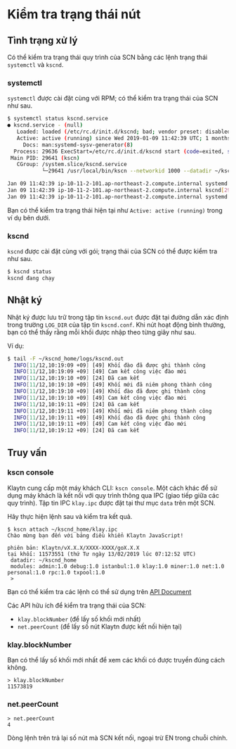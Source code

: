 # Kiểm tra trạng thái nút <a id="checking-node-status"></a>

## Tình trạng xử lý <a id="process-status"></a>

Có thể kiểm tra trạng thái quy trình của SCN bằng các lệnh trạng thái `systemctl` và `kscnd`.

### systemctl <a id="systemctl"></a>

`systemctl` được cài đặt cùng với RPM; có thể kiểm tra trạng thái của SCN như sau.

```bash
$ systemctl status kscnd.service
● kscnd.service - (null)
   Loaded: loaded (/etc/rc.d/init.d/kscnd; bad; vendor preset: disabled)
   Active: active (running) since Wed 2019-01-09 11:42:39 UTC; 1 months 4 days ago
     Docs: man:systemd-sysv-generator(8)
  Process: 29636 ExecStart=/etc/rc.d/init.d/kscnd start (code=exited, status=0/SUCCESS)
 Main PID: 29641 (kscn)
   CGroup: /system.slice/kscnd.service
           └─29641 /usr/local/bin/kscn --networkid 1000 --datadir ~/kscnd_home --port 32323 --srvtype fasthttp --metrics --prometheus --verbosity 3 --txpool.global...

Jan 09 11:42:39 ip-10-11-2-101.ap-northeast-2.compute.internal systemd[1]: Starting (null)...
Jan 09 11:42:39 ip-10-11-2-101.ap-northeast-2.compute.internal kscnd[29636]: Starting kscnd: [  OK  ]
Jan 09 11:42:39 ip-10-11-2-101.ap-northeast-2.compute.internal systemd[1]: Started (null).
```

Bạn có thể kiểm tra trạng thái hiện tại như `Active: active (running)` trong ví dụ bên dưới.

### kscnd <a id="kscnd"></a>

`kscnd` được cài đặt cùng với gói; trạng thái của SCN có thể được kiểm tra như sau.

```bash
$ kscnd status
kscnd đang chạy
```

## Nhật ký <a id="logs"></a>

Nhật ký được lưu trữ trong tập tin `kscnd.out` được đặt tại đường dẫn xác định trong trường `LOG_DIR` của tập tin `kscnd.conf`. Khi nút hoạt động bình thường, bạn có thể thấy rằng mỗi khối được nhập theo từng giây như sau.

Ví dụ:

```bash
$ tail -F ~/kscnd_home/logs/kscnd.out
  INFO[11/12,10:19:09 +09] [49] Khối đào đã được ghi thành công            num=11 hash=03da06…f194b0 txs=0
  INFO[11/12,10:19:09 +09] [49] Cam kết công việc đào mới                    number=12 txs=0 elapsed=236.972µs
  INFO[11/12,10:19:10 +09] [24] Đã cam kết                                 number=12 hash=470aca…be4fdf address=0xf8690562c0839C44B17AF421F7AaaA9F12dCc62b
  INFO[11/12,10:19:10 +09] [49] Khối mới đã niêm phong thành công             number=12 hash=470aca…be4fdf
  INFO[11/12,10:19:10 +09] [49] Khối đào đã được ghi thành công            num=12 hash=470aca…be4fdf txs=0
  INFO[11/12,10:19:10 +09] [49] Cam kết công việc đào mới                    number=13 txs=0 elapsed=198.221µs
  INFO[11/12,10:19:11 +09] [24] Đã cam kết                                 number=13 hash=95e4a3…14e50f address=0xf8690562c0839C44B17AF421F7AaaA9F12dCc62b
  INFO[11/12,10:19:11 +09] [49] Khối mới đã niêm phong thành công             number=13 hash=95e4a3…14e50f
  INFO[11/12,10:19:11 +09] [49] Khối đào đã được ghi thành công            num=13 hash=95e4a3…14e50f txs=0
  INFO[11/12,10:19:11 +09] [49] Cam kết công việc đào mới                    number=14 txs=0 elapsed=220.004µs
  INFO[11/12,10:19:12 +09] [24] Đã cam kết                                 number=14 hash=dcd2bc…b2aec0 address=0xf8690562c0839C44B17AF421F7AaaA9F12dCc62b
```

## Truy vấn <a id="queries"></a>

### kscn console <a id="kscn-console"></a>

Klaytn cung cấp một máy khách CLI: `kscn console`. Một cách khác để sử dụng máy khách là kết nối với quy trình thông qua IPC (giao tiếp giữa các quy trình). Tập tin IPC `klay.ipc` được đặt tại thư mục `data` trên một SCN.

Hãy thực hiện lệnh sau và kiểm tra kết quả.

```text
$ kscn attach ~/kscnd_home/klay.ipc
Chào mừng bạn đến với bảng điều khiển Klaytn JavaScript!

phiên bản: Klaytn/vX.X.X/XXXX-XXXX/goX.X.X
tại khối: 11573551 (thứ Tư ngày 13/02/2019 lúc 07:12:52 UTC)
 datadir: ~/kscnd_home
 modules: admin:1.0 debug:1.0 istanbul:1.0 klay:1.0 miner:1.0 net:1.0 personal:1.0 rpc:1.0 txpool:1.0
 >
```

Bạn có thể kiểm tra các lệnh có thể sử dụng trên [API Document](../../../../../dapp/json-rpc/README.md)

Các API hữu ích để kiểm tra trạng thái của SCN:

* `klay.blockNumber` (để lấy số khối mới nhất)
* `net.peerCount` (để lấy số nút Klaytn được kết nối hiện tại)

### klay.blockNumber <a id="klay-blocknumber"></a>

Bạn có thể lấy số khối mới nhất để xem các khối có được truyền đúng cách không.

```text
> klay.blockNumber
11573819
```

### net.peerCount <a id="net-peercount"></a>

```text
> net.peerCount
4
```

Dòng lệnh trên trả lại số nút mà SCN kết nối, ngoại trừ EN trong chuỗi chính.


